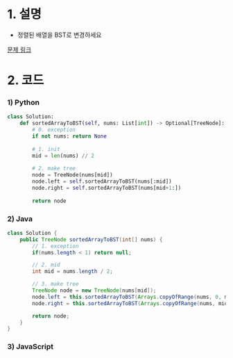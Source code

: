 # 1. 설명
- 정렬된 배열을 BST로 변경하세요

[문제 링크](https://leetcode.com/problems/convert-sorted-array-to-binary-search-tree/)

# 2. 코드
### 1) Python
```python
class Solution:
    def sortedArrayToBST(self, nums: List[int]) -> Optional[TreeNode]:
        # 0. exception
        if not nums: return None
        
        # 1. init
        mid = len(nums) // 2
        
        # 2. make tree
        node = TreeNode(nums[mid])
        node.left = self.sortedArrayToBST(nums[:mid])
        node.right = self.sortedArrayToBST(nums[mid+1:])
        
        return node
```

### 2) Java
```java
class Solution {
    public TreeNode sortedArrayToBST(int[] nums) {
        // 1. exception
        if(nums.length < 1) return null;

        // 2. mid
        int mid = nums.length / 2;

        // 3. make tree
        TreeNode node = new TreeNode(nums[mid]);
        node.left = this.sortedArrayToBST(Arrays.copyOfRange(nums, 0, mid));
        node.right = this.sortedArrayToBST(Arrays.copyOfRange(nums, mid + 1, nums.length));

        return node;
    }
}
```

### 3) JavaScript
```js

```

